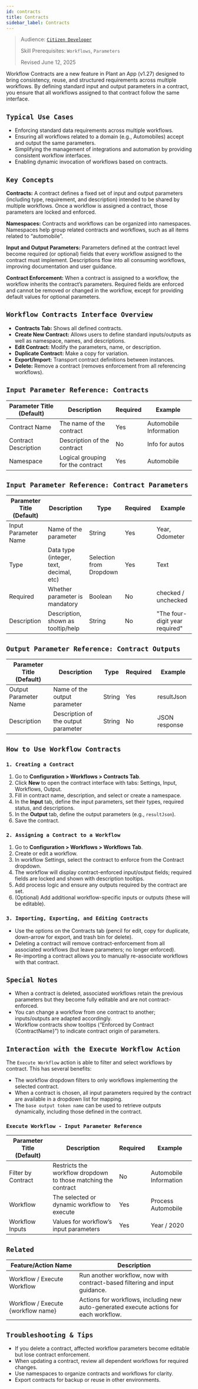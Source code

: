 ```yaml
---
id: contracts
title: Contracts
sidebar_label: Contracts
---
```



> Audience: [`Citizen Developer`](/audience.md#citizen-developers)
>
> Skill Prerequisites: `Workflows`, `Parameters`
>
> Revised June 12, 2025

Workflow Contracts are a new feature in Plant an App (v1.27) designed to bring consistency, reuse, and structured requirements across multiple workflows. By defining standard input and output parameters in a contract, you ensure that all workflows assigned to that contract follow the same interface.

## `Typical Use Cases`

* Enforcing standard data requirements across multiple workflows.
* Ensuring all workflows related to a domain (e.g., Automobiles) accept and output the same parameters.
* Simplifying the management of integrations and automation by providing consistent workflow interfaces.
* Enabling dynamic invocation of workflows based on contracts.

## `Key Concepts`

**Contracts:**
A contract defines a fixed set of input and output parameters (including type, requirement, and description) intended to be shared by multiple workflows. Once a workflow is assigned a contract, those parameters are locked and enforced.

**Namespaces:**
Contracts and workflows can be organized into namespaces. Namespaces help group related contracts and workflows, such as all items related to “automobile”.

**Input and Output Parameters:**
Parameters defined at the contract level become required (or optional) fields that every workflow assigned to the contract must implement. Descriptions flow into all consuming workflows, improving documentation and user guidance.

**Contract Enforcement:**
When a contract is assigned to a workflow, the workflow inherits the contract’s parameters. Required fields are enforced and cannot be removed or changed in the workflow, except for providing default values for optional parameters.

## `Workflow Contracts Interface Overview`

* **Contracts Tab:** Shows all defined contracts.
* **Create New Contract:** Allows users to define standard inputs/outputs as well as namespace, names, and descriptions.
* **Edit Contract:** Modify the parameters, name, or description.
* **Duplicate Contract:** Make a copy for variation.
* **Export/Import:** Transport contract definitions between instances.
* **Delete:** Remove a contract (removes enforcement from all referencing workflows).

## `Input Parameter Reference: Contracts`

| Parameter Title (Default) | Description | Required | Example |
|-----------------------------|--------------------------------------------------------------------|----------|------------------------|
| Contract Name | The name of the contract | Yes | Automobile Information |
| Contract Description | Description of the contract | No | Info for autos |
| Namespace | Logical grouping for the contract | Yes | Automobile |

## `Input Parameter Reference: Contract Parameters`

| Parameter Title (Default) | Description | Type | Required | Example |
|---------------------------|--------------------------------------|---------------|----------|-------------------------------|
| Input Parameter Name | Name of the parameter | String | Yes | Year, Odometer |
| Type | Data type (integer, text, decimal, etc) | Selection from Dropdown | Yes | Text|
| Required | Whether parameter is mandatory | Boolean | No | checked / unchecked |
| Description | Description, shown as tooltip/help | String | No | "The four-digit year required"|

## `Output Parameter Reference: Contract Outputs`

| Parameter Title (Default) | Description | Type | Required | Example |
|---------------------------|------------------------------------|----------|----------|-------------------|
| Output Parameter Name | Name of the output parameter | String | Yes | resultJson |
| Description | Description of the output parameter| String | No | JSON response |

## `How to Use Workflow Contracts`

### `1. Creating a Contract`

1. Go to **Configuration > Workflows > Contracts Tab**.
2. Click **New** to open the contract interface with tabs: Settings, Input, Workflows, Output.
3. Fill in contract name, description, and select or create a namespace.
4. In the **Input** tab, define the input parameters, set their types, required status, and descriptions.
5. In the **Output** tab, define the output parameters (e.g., `resultJson`).
6. Save the contract.

### `2. Assigning a Contract to a Workflow`

1. Go to **Configuration > Workflows > Workflows Tab**.
2. Create or edit a workflow.
3. In workflow Settings, select the contract to enforce from the Contract dropdown.
4. The workflow will display contract-enforced input/output fields; required fields are locked and shown with description tooltips.
5. Add process logic and ensure any outputs required by the contract are set.
6. (Optional) Add additional workflow-specific inputs or outputs (these will be editable).

### `3. Importing, Exporting, and Editing Contracts`

* Use the options on the Contracts tab (pencil for edit, copy for duplicate, down-arrow for export, and trash bin for delete).
* Deleting a contract will remove contract-enforcement from all associated workflows (but leave parameters; no longer enforced).
* Re-importing a contract allows you to manually re-associate workflows with that contract.

## `Special Notes`

* When a contract is deleted, associated workflows retain the previous parameters but they become fully editable and are not contract-enforced.
* You can change a workflow from one contract to another; inputs/outputs are adapted accordingly.
* Workflow contracts show tooltips (“Enforced by Contract {ContractName}”) to indicate contract origin of parameters.

## `Interaction with the Execute Workflow Action`

The `Execute Workflow` action is able to filter and select workflows by contract. This has several benefits:

- The workflow dropdown filters to only workflows implementing the selected contract.
- When a contract is chosen, all input parameters required by the contract are available in a dropdown list for mapping.
- The `base output token name` can be used to retrieve outputs dynamically, including those defined in the contract.

### `Execute Workflow - Input Parameter Reference`

| Parameter Title (Default) | Description | Required | Example |
|-----------------------------------|--------------------------------------------------------------|----------|--------------------------|
| Filter by Contract | Restricts the workflow dropdown to those matching the contract | No | Automobile Information |
| Workflow | The selected or dynamic workflow to execute | Yes | Process Automobile |
| Workflow Inputs | Values for workflow’s input parameters | Yes | Year / 2020 |


## `Related`

| Feature/Action Name | Description |
|--------------------- |-------------------------------------------------------|
| Workflow / Execute Workflow | Run another workflow, now with contract-based filtering and input guidance.|
| Workflow / Execute {workflow name} | Actions for workflows, including new auto-generated execute actions for each workflow. |

## `Troubleshooting & Tips`

* If you delete a contract, affected workflow parameters become editable but lose contract enforcement.
* When updating a contract, review all dependent workflows for required changes.
* Use namespaces to organize contracts and workflows for clarity.
* Export contracts for backup or reuse in other environments.


